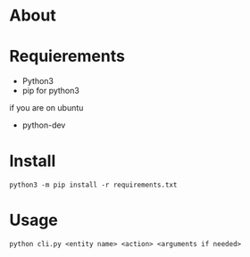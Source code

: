 # About



# Requierements

 - Python3
 - pip for python3

 if you are on ubuntu
 - python-dev


# Install

```
python3 -m pip install -r requirements.txt
```

# Usage

```
python cli.py <entity name> <action> <arguments if needed>
```